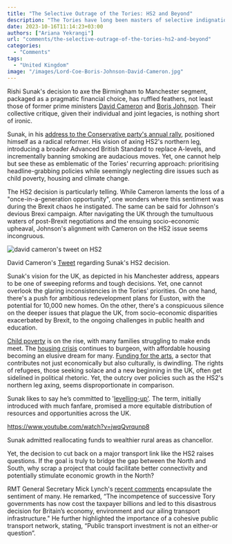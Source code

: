 ```yaml
---
title: "The Selective Outrage of the Tories: HS2 and Beyond"
description: "The Tories have long been masters of selective indignation. This propensity to cherry-pick causes for criticism has been vividly illustrated by their recent stance on the HS2 high-speed rail line."
date: 2023-10-16T11:14:23+03:00
authors: ["Ariana Yekrangi"]
url: "comments/the-selective-outrage-of-the-tories-hs2-and-beyond"
categories:
  - "Comments"
tags:
  - "United Kingdom"
image: "/images/Lord-Coe-Boris-Johnson-David-Cameron.jpg"
---
```


Rishi Sunak's decision to axe the Birmingham to Manchester segment, packaged as a pragmatic financial choice, has ruffled feathers, not least those of former prime ministers [David Cameron](https://twitter.com/David_Cameron/status/1709579002220867922) and [Boris Johnson](https://www.tiktok.com/@dailymailuk/video/7284266548674563361). Their collective critique, given their individual and joint legacies, is nothing short of ironic.

Sunak, in his [address to the Conservative party's annual rally](https://www.aljazeera.com/news/liveblog/2023/10/4/uk-tory-conference-live-news-rishi-sunak-to-address-hs2-controversy), positioned himself as a radical reformer. His vision of axing HS2's northern leg, introducing a broader Advanced British Standard to replace A-levels, and incrementally banning smoking are audacious moves. Yet, one cannot help but see these as emblematic of the Tories' recurring approach: prioritising headline-grabbing policies while seemingly neglecting dire issues such as child poverty, housing and climate change.

The HS2 decision is particularly telling. While Cameron laments the loss of a "once-in-a-generation opportunity", one wonders where this sentiment was during the Brexit chaos he instigated. The same can be said for Johnson's devious Brexi campaign. After navigating the UK through the tumultuous waters of post-Brexit negotiations and the ensuing socio-economic upheaval, Johnson's alignment with Cameron on the HS2 issue seems incongruous.

![david cameron's tweet on HS2](/images/David-Cameron-HS2-tweet-1014x1024.jpg)

David Cameron's [Tweet](https://twitter.com/David_Cameron/status/1709579002220867922) regarding Sunak's HS2 decision.


Sunak's vision for the UK, as depicted in his Manchester address, appears to be one of sweeping reforms and tough decisions. Yet, one cannot overlook the glaring inconsistencies in the Tories' priorities. On one hand, there's a push for ambitious redevelopment plans for Euston, with the potential for 10,000 new homes. On the other, there's a conspicuous silence on the deeper issues that plague the UK, from socio-economic disparities exacerbated by Brexit, to the ongoing challenges in public health and education.

[Child poverty](https://www.theguardian.com/society/2023/mar/01/number-of-uk-children-in-food-poverty-nearly-doubles-in-a-year-to-4m) is on the rise, with many families struggling to make ends meet. The [housing crisis](https://www.bbc.com/news/explainers-63147101) continues to burgeon, with affordable housing becoming an elusive dream for many. [Funding for the arts](https://www.theguardian.com/culture/arts-funding), a sector that contributes not just economically but also culturally, is dwindling. The rights of refugees, those seeking solace and a new beginning in the UK, often get sidelined in political rhetoric. Yet, the outcry over policies such as the HS2's northern leg axing, seems disproportionate in comparison.

Sunak likes to say he’s committed to '[levelling-up'](https://www.youtube.com/watch?v=3-sqts5_Lnw). The term, initially introduced with much fanfare, promised a more equitable distribution of resources and opportunities across the UK.

https://www.youtube.com/watch?v=jwqQvrqunp8

Sunak admitted reallocating funds to wealthier rural areas as chancellor.


Yet, the decision to cut back on a major transport link like the HS2 raises questions. If the goal is truly to bridge the gap between the North and South, why scrap a project that could facilitate better connectivity and potentially stimulate economic growth in the North?

RMT General Secretary Mick Lynch's [recent comments](https://www.rmt.org.uk/news/rmt-reacts-to-scrapping-of-hs2-northern-leg/) encapsulate the sentiment of many. He remarked, “The incompetence of successive Tory governments has now cost the taxpayer billions and led to this disastrous decision for Britain’s economy, environment and our ailing transport infrastructure." He further highlighted the importance of a cohesive public transport network, stating, “Public transport investment is not an either-or question”.
